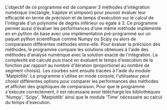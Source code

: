 L'objectif de ce programme est de comparer 3 méthodes d'intégration numérique (rectangle, trapèze et simpson) pour pouvoir évaluer leur efficacité en terme de précision et de temps d'exécution sur le calcul de
l'intégrale d'un polynome de degrès inférieur ou égale à 3. Ce programme permet aussi d'évaluer les performances d'une même méthode implémenté en en python de base avec une implémentation pré-programmé sur un 
paquet python scientifique comme Numpy ou Scipy ou alors de comparaison différentes méthodes entre-elle. 
Pour évaluer la précision des méthodes, le programme compare les solutions obtenues à l'aide des méthodes d'analyse numérique avec la solution exacte de l'intégration. La complexité est calculé puis tracé en évaluant le temps d'execution de la fonction par rapport au nombre d'itération (proportionel au nombre de segment choisis). Les courbes sont ensuite tracées à l'aide du module 'Matplotlib'.
Le programme s'utilise en mode console, l'utilisateur peut choisir différentes options pour comparer les performances des méthodes et afficher des graphiques de comparaison.
Pour que le programme s'exécute correctement, il est nécessaire avoir téléchargé les bibliothèques 'Numpy', 'Scipy', 'Matplotlib' ainsi que le module 'Time' nécessaire au calcul du temps d'execution. 
